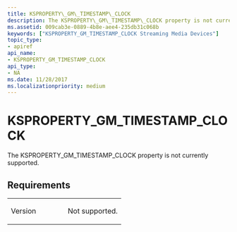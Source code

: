 ```yaml
---
title: KSPROPERTY\_GM\_TIMESTAMP\_CLOCK
description: The KSPROPERTY\_GM\_TIMESTAMP\_CLOCK property is not currently supported.
ms.assetid: 009cab3e-0889-4b8e-aee4-235db31c068b
keywords: ["KSPROPERTY_GM_TIMESTAMP_CLOCK Streaming Media Devices"]
topic_type:
- apiref
api_name:
- KSPROPERTY_GM_TIMESTAMP_CLOCK
api_type:
- NA
ms.date: 11/28/2017
ms.localizationpriority: medium
---
```


# KSPROPERTY\_GM\_TIMESTAMP\_CLOCK


The KSPROPERTY\_GM\_TIMESTAMP\_CLOCK property is not currently supported.

Requirements
------------

<table>
<colgroup>
<col width="50%" />
<col width="50%" />
</colgroup>
<tbody>
<tr class="odd">
<td><p>Version</p></td>
<td><p>Not supported.</p></td>
</tr>
</tbody>
</table>

 

 





